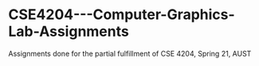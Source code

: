 # CSE4204---Computer-Graphics-Lab-Assignments
Assignments done for the partial fulfillment of CSE 4204, Spring 21, AUST 
